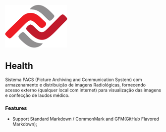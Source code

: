 [<img src="https://github.com/zafaz-tecnologic/health/blob/main/images/logo_zafaz.png" width="200"/>](https://github.com/zafaz-tecnologic/health/blob/main/images/logo_zafaz.png)

# Health

Sistema PACS (Picture Archiving and Communication System) com armazenamento e distribuição de imagens Radiológicas, fornecendo acesso externo (qualquer local com internet) para visualização das imagens e confecção de laudos médico.

### Features

- Support Standard Markdown / CommonMark and GFM(GitHub Flavored Markdown);



